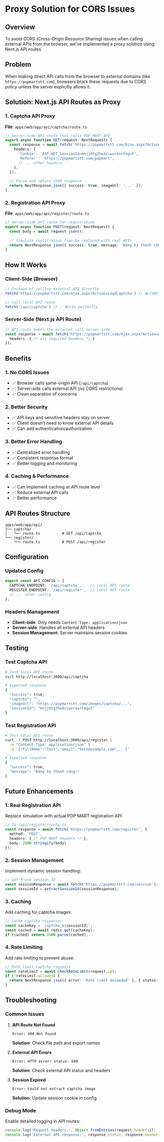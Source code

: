 # Proxy Solution for CORS Issues

## Overview
To avoid CORS (Cross-Origin Resource Sharing) issues when calling external APIs from the browser, we've implemented a proxy solution using Next.js API routes.

## Problem
When making direct API calls from the browser to external domains (like `https://popmartstt.com`), browsers block these requests due to CORS policy unless the server explicitly allows it.

## Solution: Next.js API Routes as Proxy

### 1. Captcha API Proxy
**File**: `apps/web/app/api/captcha/route.ts`

```typescript
// Server-side API route that calls POP MART API
export async function GET(request: NextRequest) {
  const response = await fetch('https://popmartstt.com/Ajax.aspx?Action=LoadCaptcha', {
    headers: {
      'Cookie': 'ASP.NET_SessionId=mnjj0tg2hw4ziwvrasnfeguf',
      'Referer': 'https://popmartstt.com/popmart',
      // ... other headers
    },
  });
  
  // Parse and return JSON response
  return NextResponse.json({ success: true, imageUrl: '...' });
}
```

### 2. Registration API Proxy
**File**: `apps/web/app/api/register/route.ts`

```typescript
// Server-side API route for registration
export async function POST(request: NextRequest) {
  const body = await request.json();
  
  // Simulate registration (can be replaced with real API)
  return NextResponse.json({ success: true, message: 'Đăng ký thành công!' });
}
```

## How It Works

### Client-Side (Browser)
```typescript
// Instead of calling external API directly
fetch('https://popmartstt.com/Ajax.aspx?Action=LoadCaptcha') // ❌ CORS Error

// Call local API route
fetch('/api/captcha') // ✅ Works perfectly
```

### Server-Side (Next.js API Route)
```typescript
// API route makes the external call server-side
const response = await fetch('https://popmartstt.com/Ajax.aspx?Action=LoadCaptcha', {
  headers: { /* all required headers */ }
});
```

## Benefits

### 1. No CORS Issues
- ✅ Browser calls same-origin API (`/api/captcha`)
- ✅ Server-side calls external API (no CORS restrictions)
- ✅ Clean separation of concerns

### 2. Better Security
- ✅ API keys and sensitive headers stay on server
- ✅ Client doesn't need to know external API details
- ✅ Can add authentication/authorization

### 3. Better Error Handling
- ✅ Centralized error handling
- ✅ Consistent response format
- ✅ Better logging and monitoring

### 4. Caching & Performance
- ✅ Can implement caching at API route level
- ✅ Reduce external API calls
- ✅ Better performance

## API Routes Structure

```
apps/web/app/api/
├── captcha/
│   └── route.ts          # GET /api/captcha
└── register/
    └── route.ts          # POST /api/register
```

## Configuration

### Updated Config
```typescript
export const API_CONFIG = {
  CAPTCHA_ENDPOINT: '/api/captcha',    // Local API route
  REGISTER_ENDPOINT: '/api/register',  // Local API route
  // ... other config
};
```

### Headers Management
- **Client-side**: Only needs `Content-Type: application/json`
- **Server-side**: Handles all external API headers
- **Session Management**: Server maintains session cookies

## Testing

### Test Captcha API
```bash
# Test local API route
curl http://localhost:3000/api/captcha

# Expected response
{
  "success": true,
  "captcha": "",
  "imageUrl": "https://popmartstt.com/images/captcha/...",
  "sessionId": "mnjj0tg2hw4ziwvrasnfeguf"
}
```

### Test Registration API
```bash
# Test local API route
curl -X POST http://localhost:3000/api/register \
  -H "Content-Type: application/json" \
  -d '{"fullName":"Test","email":"test@example.com",...}'

# Expected response
{
  "success": true,
  "message": "Đăng ký thành công!"
}
```

## Future Enhancements

### 1. Real Registration API
Replace simulation with actual POP MART registration API:
```typescript
// In /api/register/route.ts
const response = await fetch('https://popmartstt.com/register', {
  method: 'POST',
  headers: { /* POP MART headers */ },
  body: JSON.stringify(body)
});
```

### 2. Session Management
Implement dynamic session handling:
```typescript
// Get fresh session ID
const sessionResponse = await fetch('https://popmartstt.com/session');
const sessionId = extractSessionId(sessionResponse);
```

### 3. Caching
Add caching for captcha images:
```typescript
// Cache captcha responses
const cacheKey = `captcha_${sessionId}`;
const cached = await redis.get(cacheKey);
if (cached) return JSON.parse(cached);
```

### 4. Rate Limiting
Add rate limiting to prevent abuse:
```typescript
// Rate limit captcha requests
const rateLimit = await checkRateLimit(request.ip);
if (!rateLimit.allowed) {
  return NextResponse.json({ error: 'Rate limit exceeded' }, { status: 429 });
}
```

## Troubleshooting

### Common Issues

1. **API Route Not Found**
   ```
   Error: 404 Not Found
   ```
   **Solution**: Check file path and export names

2. **External API Errors**
   ```
   Error: HTTP error! status: 500
   ```
   **Solution**: Check external API status and headers

3. **Session Expired**
   ```
   Error: Could not extract captcha image
   ```
   **Solution**: Update session cookie in config

### Debug Mode
Enable detailed logging in API routes:
```typescript
console.log('Request headers:', Object.fromEntries(request.headers));
console.log('External API response:', response.status, response.headers);
```
